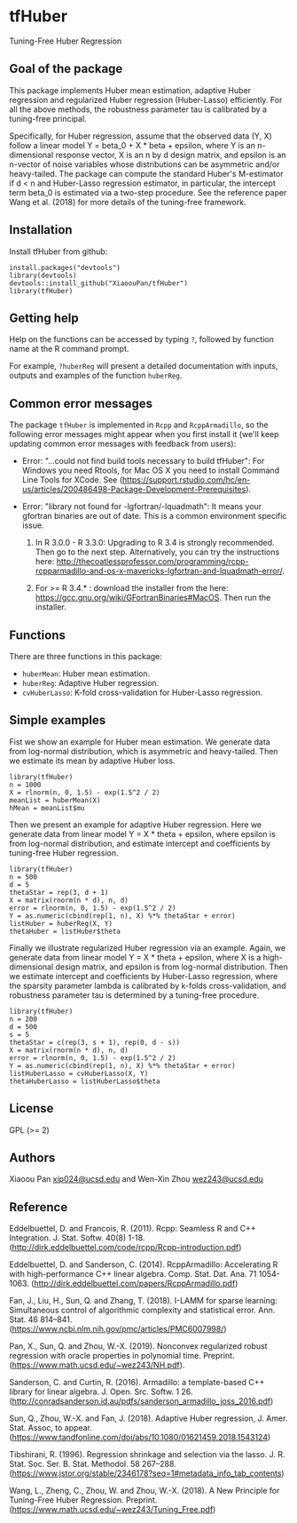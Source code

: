 # tfHuber

Tuning-Free Huber Regression

## Goal of the package

This package implements Huber mean estimation, adaptive Huber regression and regularized Huber regression (Huber-Lasso) efficiently. For all the above methods, the robustness parameter tau is calibrated by a tuning-free principal.

Specifically, for Huber regression, assume that the observed data (Y, X) follow a linear model Y = beta_0 + X * beta + epsilon, where Y is an n-dimensional response vector, X is an n by d design matrix, and epsilon is an n-vector of noise variables whose distributions can be asymmetric and/or heavy-tailed. The package can compute the standard Huber's M-estimator if d < n and Huber-Lasso regression estimator, in particular, the intercept term beta_0 is estimated via a two-step procedure. See the reference paper Wang et al. (2018) for more details of the tuning-free framework.

## Installation

Install tfHuber from github:

```{r gh-installation, eval = FALSE}
install.packages("devtools")
library(devtools)
devtools::install_github("XiaoouPan/tfHuber")
library(tfHuber)
```

## Getting help

Help on the functions can be accessed by typing `?`, followed by function name at the R command prompt. 

For example, `?huberReg` will present a detailed documentation with inputs, outputs and examples of the function `huberReg`.

## Common error messages

The package `tfHuber` is implemented in `Rcpp` and `RcppArmadillo`, so the following error messages might appear when you first install it (we'll keep updating common error messages with feedback from users):

* Error: "...could not find build tools necessary to build tfHuber": For Windows you need Rtools, for Mac OS X you need to install Command Line Tools for XCode. See (https://support.rstudio.com/hc/en-us/articles/200486498-Package-Development-Prerequisites). 

* Error: "library not found for -lgfortran/-lquadmath": It means your gfortran binaries are out of date. This is a common environment specific issue. 

    1. In R 3.0.0 - R 3.3.0: Upgrading to R 3.4 is strongly recommended. Then go to the next step. Alternatively, you can try the instructions here: http://thecoatlessprofessor.com/programming/rcpp-rcpparmadillo-and-os-x-mavericks-lgfortran-and-lquadmath-error/. 

    2. For >= R 3.4.* : download the installer from the here: https://gcc.gnu.org/wiki/GFortranBinaries#MacOS. Then run the installer.


## Functions

There are three functions in this package: 

* `huberMean`: Huber mean estimation. 
* `huberReg`: Adaptive Huber regression.
* `cvHuberLasso`: K-fold cross-validation for Huber-Lasso regression.

## Simple examples 

Fist we show an example for Huber mean estimation. We generate data from log-normal distribution, which is asymmetric and heavy-tailed. Then we estimate its mean by adaptive Huber loss.

```{r}
library(tfHuber)
n = 1000
X = rlnorm(n, 0, 1.5) - exp(1.5^2 / 2)
meanList = huberMean(X)
hMean = meanList$mu
```

Then we present an example for adaptive Huber regression. Here we generate data from linear model Y = X * theta + epsilon, where epsilon is from log-normal distribution, and estimate intercept and coefficients by tuning-free Huber regression.

```{r}
library(tfHuber)
n = 500
d = 5
thetaStar = rep(3, d + 1)
X = matrix(rnorm(n * d), n, d)
error = rlnorm(n, 0, 1.5) - exp(1.5^2 / 2)
Y = as.numeric(cbind(rep(1, n), X) %*% thetaStar + error)
listHuber = huberReg(X, Y)
thetaHuber = listHuber$theta
```

Finally we illustrate regularized Huber regression via an example. Again, we generate data from linear model Y = X * theta + epsilon, where X is a high-dimensional design matrix, and epsilon is from log-normal distribution. Then we estimate intercept and coefficients by Huber-Lasso regression, where the sparsity parameter lambda is calibrated by k-folds cross-validation, and robustness parameter tau is determined by a tuning-free procedure.

```{r}
library(tfHuber)
n = 200
d = 500
s = 5
thetaStar = c(rep(3, s + 1), rep(0, d - s))
X = matrix(rnorm(n * d), n, d)
error = rlnorm(n, 0, 1.5) - exp(1.5^2 / 2)
Y = as.numeric(cbind(rep(1, n), X) %*% thetaStar + error)
listHuberLasso = cvHuberLasso(X, Y)
thetaHuberLasso = listHuberLasso$theta
```

## License

GPL (>= 2)

## Authors

Xiaoou Pan <xip024@ucsd.edu> and Wen-Xin Zhou <wez243@ucsd.edu> 

## Reference

Eddelbuettel, D. and Francois, R. (2011). Rcpp: Seamless R and C++ Integration. J. Stat. Softw. 40(8) 1-18. (http://dirk.eddelbuettel.com/code/rcpp/Rcpp-introduction.pdf)

Eddelbuettel, D. and Sanderson, C. (2014). RcppArmadillo: Accelerating R with high-performance C++ linear algebra. Comp. Stat. Dat. Ana. 71 1054-1063. (http://dirk.eddelbuettel.com/papers/RcppArmadillo.pdf)

Fan, J., Liu, H., Sun, Q. and Zhang, T. (2018). I-LAMM for sparse learning: Simultaneous control of algorithmic complexity and statistical error. Ann. Stat. 46 814–841. (https://www.ncbi.nlm.nih.gov/pmc/articles/PMC6007998/)

Pan, X., Sun, Q. and Zhou, W.-X. (2019). Nonconvex regularized robust regression with oracle properties in polynomial time. Preprint. (https://www.math.ucsd.edu/~wez243/NH.pdf).

Sanderson, C. and Curtin, R. (2016). Armadillo: a template-based C++ library for linear algebra. J. Open. Src. Softw. 1 26. (http://conradsanderson.id.au/pdfs/sanderson_armadillo_joss_2016.pdf)

Sun, Q., Zhou, W.-X. and Fan, J. (2018). Adaptive Huber regression, J. Amer. Stat. Assoc, to appear. (https://www.tandfonline.com/doi/abs/10.1080/01621459.2018.1543124)

Tibshirani, R. (1996). Regression shrinkage and selection via the lasso. J. R. Stat. Soc. Ser. B. Stat. Methodol. 58 267–288. (https://www.jstor.org/stable/2346178?seq=1#metadata_info_tab_contents)

Wang, L., Zheng, C., Zhou, W. and Zhou, W.-X. (2018). A New Principle for Tuning-Free Huber Regression. Preprint. (https://www.math.ucsd.edu/~wez243/Tuning_Free.pdf)
